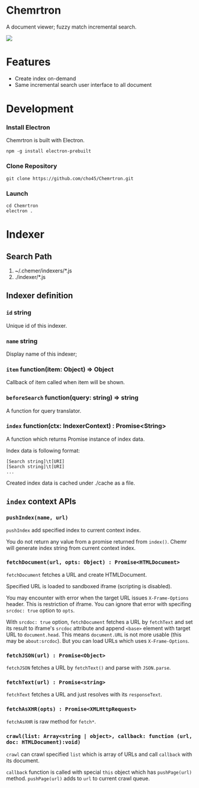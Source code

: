 Chemrtron
=========

A document viewer; fuzzy match incremental search.

<img src="https://dl.dropboxusercontent.com/u/673746/Screenshots/2015-10-13%2000.16.28.png"/>


Features
========

 * Create index on-demand
 * Same incremental search user interface to all document

Development
===========

### Install Electron

Chemrtron is built with Electron.

	npm -g install electron-prebuilt

### Clone Repository

	git clone https://github.com/cho45/Chemrtron.git


### Launch

	cd Chemrtron
	electron .


Indexer
======

## Search Path

 1. ~/.chemer/indexers/*.js
 2. ./indexer/*.js


## Indexer definition


### `id` string

Unique id of this indexer.

### `name` string

Display name of this indexer;

### `item` function(item: Object) => Object

Callback of item called when item will be shown.

### `beforeSearch` function(query: string) => string

A function for query translator.


### `index` function(ctx: IndexerContext) : Promise&lt;String&gt;

A function which returns Promise instance of index data.

Index data is following format:

	[Search string]\t[URI]
	[Search string]\t[URI]
	...

Created index data is cached under ./cache as a file.

## `index` context APIs

### `pushIndex(name, url)`

`pushIndex` add specified index to current context index.

You do not return any value from a promise returned from `index()`. Chemr will generate index string from current context index.

### `fetchDocument(url, opts: Object) : Promise<HTMLDocument>`

`fetchDocument` fetches a URL and create HTMLDocument.

Specified URL is loaded to sandboxed iframe (scripting is disabled).

You may encounter with error when the target URL issues `X-Frame-Options` header.
This is restriction of iframe. You can ignore that error with specifing `srcdoc: true` option to `opts`.

With `srcdoc: true` option, `fetchDocument` fetches a URL by `fetchText` and set its result to iframe's `srcdoc` attribute and
append `<base>` element with target URL to `document.head`.
This means `document.URL` is not more usable (this may be `about:srcdoc`). But you can load URLs which uses `X-Frame-Options`.

### `fetchJSON(url) : Promise<Object>`

`fetchJSON` fetches a URL by `fetchText()` and parse with `JSON.parse`.

### `fetchText(url) : Promise<string>`

`fetchText` fetches a URL and just resolves with its `responseText`.

### `fetchAsXHR(opts) : Promise<XMLHttpRequest>`

`fetchAsXHR` is raw method for `fetch*`.

### `crawl(list: Array<string | object>, callback: function (url, doc: HTMLDocument):void)`

`crawl` can crawl specified `list` which is array of URLs and call `callback` with its document.

`callback` function is called with special `this` object which has `pushPage(url)` method. `pushPage(url)` adds to `url` to current crawl queue.


